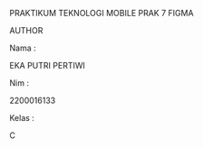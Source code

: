 PRAKTIKUM TEKNOLOGI MOBILE PRAK 7 FIGMA

AUTHOR

Nama :

EKA PUTRI PERTIWI

Nim :

2200016133

Kelas :

C
